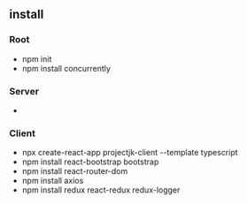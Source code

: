 ## install

### Root
* npm init
* npm install concurrently

### Server
*

### Client
* npx create-react-app projectjk-client --template typescript
* npm install react-bootstrap bootstrap
* npm install react-router-dom
* npm install axios
* npm install redux react-redux redux-logger